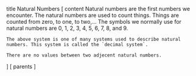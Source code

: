 title Natural Numbers
[ content
	Natural numbers are the first numbers we encounter.
	The natural numbers are used to count things.
	Things are counted from zero, to one, to two,...
	The symbols we normally use for natural numbers are
	0, 1, 2, 3, 4, 5, 6, 7, 8, and 9.

	The above system is one of many systems used to describe natural numbers. This system is called the `decimal system`.

	There are no values between two adjecent natural numbers.
]
[ parents
]
